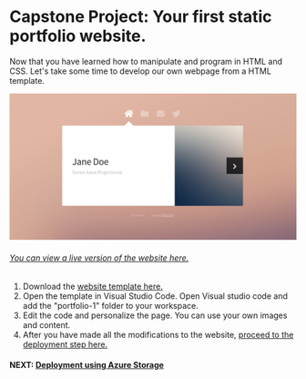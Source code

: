 # Capstone Project: Your first static portfolio website.

Now that you have learned how to manipulate and program in HTML and CSS. Let's take some time to develop our own webpage from a HTML template.

![Sample Capstone](../images/sample_capstone.png)

###### [You can view a live version of the website here.](https://cs28156a2b80b43x4d02x8a8.z13.web.core.windows.net/#)

1. Download the [website template here.](./Instructor_Materials/portfolio-1.zip)
2. Open the template in Visual Studio Code. Open Visual studio code and add the "portfolio-1" folder to your workspace.
3. Edit the code and personalize the page. You can use your own images and content.
4. After you have made all the modifications to the website, [proceed to the deployment step here.](./deploy.md)


#### NEXT: [Deployment using Azure Storage](./deploy.md)